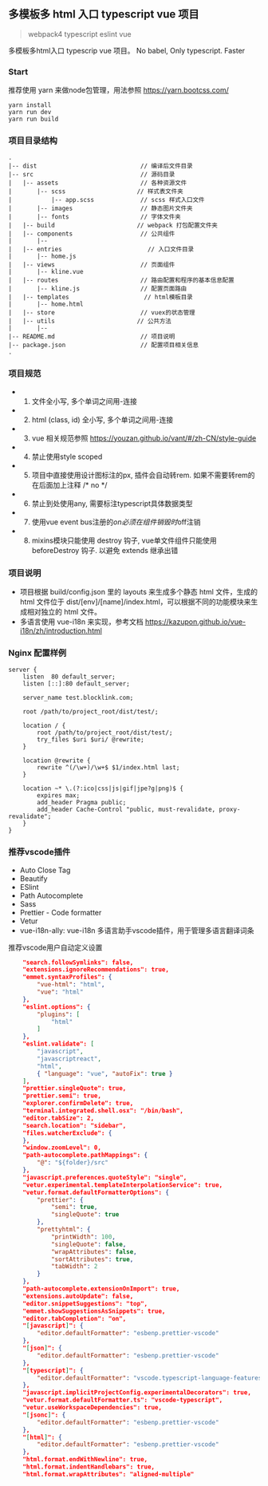 ## 多模板多 html 入口 typescript vue 项目
> webpack4
> typescript
> eslint
> vue

多模板多html入口 typescrip vue 项目。
No babel, Only typescript. Faster

### Start
推荐使用 yarn 来做node包管理，用法参照 https://yarn.bootcss.com/
```shell
yarn install
yarn run dev
yarn run build
```

### 项目目录结构
```
.
|-- dist                             // 编译后文件目录
|-- src                              // 源码目录
|   |-- assets                       // 各种资源文件
|       |-- scss                    // 样式表文件夹
|           |-- app.scss             // scss 样式入口文件
|       |-- images                   // 静态图片文件夹
|       |-- fonts                    // 字体文件夹
|   |-- build                       // webpack 打包配置文件夹
|   |-- components                   // 公共组件
|       |--                
|   |-- entries                        // 入口文件目录
|       |-- home.js                    
|   |-- views                        // 页面组件
|       |-- kline.vue                    
|   |-- routes                       // 路由配置和程序的基本信息配置
|       |-- kline.js                 // 配置页面路由
|   |-- templates                     // html模板目录
|       |-- home.html
|   |-- store                        // vuex的状态管理
|   |-- utils                       // 公共方法
|       |-- 
|-- README.md                        // 项目说明
|-- package.json                     // 配置项目相关信息
.
```

### 项目规范
- 1. 文件全小写, 多个单词之间用-连接
- 2. html (class, id) 全小写, 多个单词之间用-连接
- 3. vue 相关规范参照 https://youzan.github.io/vant/#/zh-CN/style-guide
- 4. 禁止使用style scoped
- 5. 项目中直接使用设计图标注的px, 插件会自动转rem. 如果不需要转rem的在后面加上注释 /* no */
- 6. 禁止到处使用any, 需要标注typescript具体数据类型
- 7. 使用vue event bus注册的$on必须在组件销毁时$off注销
- 8. mixins模块只能使用 destroy 钩子, vue单文件组件只能使用 beforeDestroy 钩子. 以避免 extends 继承出错

### 项目说明

  - 项目根据 build/config.json 里的 layouts 来生成多个静态 html 文件，生成的 html 文件位于 dist/[env]/[name]/index.html，可以根据不同的功能模块来生成相对独立的 html 文件。
  - 多语言使用 vue-i18n 来实现，参考文档 https://kazupon.github.io/vue-i18n/zh/introduction.html

### Nginx 配置样例
```
server {
    listen  80 default_server;
    listen [::]:80 default_server;

    server_name test.blocklink.com;

    root /path/to/project_root/dist/test/;

    location / {
        root /path/to/project_root/dist/test/;
        try_files $uri $uri/ @rewrite;
    }

    location @rewrite {
        rewrite ^(/\w+)/\w+$ $1/index.html last;
    }

    location ~* \.(?:ico|css|js|gif|jpe?g|png)$ {
        expires max;
        add_header Pragma public;
        add_header Cache-Control "public, must-revalidate, proxy-revalidate";
    }
}
```

### 推荐vscode插件

  - Auto Close Tag
  - Beautify
  - ESlint
  - Path Autocomplete
  - Sass
  - Prettier - Code formatter
  - Vetur
  - vue-i18n-ally: vue-i18n 多语言助手vscode插件，用于管理多语言翻译词条


推荐vscode用户自动定义设置
```json
    "search.followSymlinks": false,
    "extensions.ignoreRecommendations": true,
    "emmet.syntaxProfiles": {
        "vue-html": "html",
        "vue": "html"
    },
    "eslint.options": {
        "plugins": [
            "html"
        ]
    },
    "eslint.validate": [
        "javascript",
        "javascriptreact",
        "html",
        { "language": "vue", "autoFix": true }
    ],
    "prettier.singleQuote": true,
    "prettier.semi": true,
    "explorer.confirmDelete": true,
    "terminal.integrated.shell.osx": "/bin/bash",
    "editor.tabSize": 2,
    "search.location": "sidebar",
    "files.watcherExclude": {
    },
    "window.zoomLevel": 0,
    "path-autocomplete.pathMappings": {
        "@": "${folder}/src"
    },
    "javascript.preferences.quoteStyle": "single",
    "vetur.experimental.templateInterpolationService": true,
    "vetur.format.defaultFormatterOptions": {
        "prettier": {
            "semi": true,
            "singleQuote": true
        },
        "prettyhtml": {
            "printWidth": 100,
            "singleQuote": false,
            "wrapAttributes": false,
            "sortAttributes": true,
            "tabWidth": 2
        }
    },
    "path-autocomplete.extensionOnImport": true,
    "extensions.autoUpdate": false,
    "editor.snippetSuggestions": "top",
    "emmet.showSuggestionsAsSnippets": true,
    "editor.tabCompletion": "on",
    "[javascript]": {
        "editor.defaultFormatter": "esbenp.prettier-vscode"
    },
    "[json]": {
        "editor.defaultFormatter": "esbenp.prettier-vscode"
    },
    "[typescript]": {
        "editor.defaultFormatter": "vscode.typescript-language-features"
    },
    "javascript.implicitProjectConfig.experimentalDecorators": true,
    "vetur.format.defaultFormatter.ts": "vscode-typescript",
    "vetur.useWorkspaceDependencies": true,
    "[jsonc]": {
        "editor.defaultFormatter": "esbenp.prettier-vscode"
    },
    "[html]": {
        "editor.defaultFormatter": "esbenp.prettier-vscode"
    },
    "html.format.endWithNewline": true,
    "html.format.indentHandlebars": true,
    "html.format.wrapAttributes": "aligned-multiple"

```
